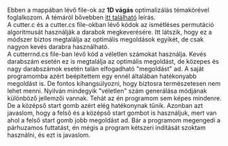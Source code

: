 Ebben a mappában lévő file-ok az <b>1D vágás</b> optimalizálás témakörével foglalkozom. A témáról bővebben <a href="https://www.bferi.hu/download.php#cutter">itt található</a> leírás.<br>
A cutter.c és a cutter.cs file-okban lévő kódok az ismétléses permutáció algoritmusát használják a darabok megkeverésére. Itt látszik,
hogy ez a módszer biztos megtalálja az optimális megoldások egyikét, de csak nagyon kevés darabra használható.<br>
A cutterrnd.cs file-ban lévő kód a véletlen számokat használja. Kevés darabszám esetén ez is megtalálja az optimális megoldást, de közepes és nagy darabszámok esetén talán elfogadható "megoldást" ad.
A saját programomba azért beépítettem egy ennél általában hatékonyabb megoldást is. De fontos kihangsúlyozni, hogy biztosra természetesen nem lehet menni.
Nyilván mindegyik "véletlen" szám generálása módjának különböző jellemzői vannak. Tehát az én programom sem képes mindenre. De a középső start gomb azért elég hatékonynak tűnik.
Azonban azt javaslom, hogy a felső és a középső start gombot is használjuk, mert van ahol a felső start gomb jobb megoldást ad. Bár a programom megengedi a párhuzamos futtatást,
én mégis a program kétszeri indítását szoktam használni, és ezt is javaslom.
